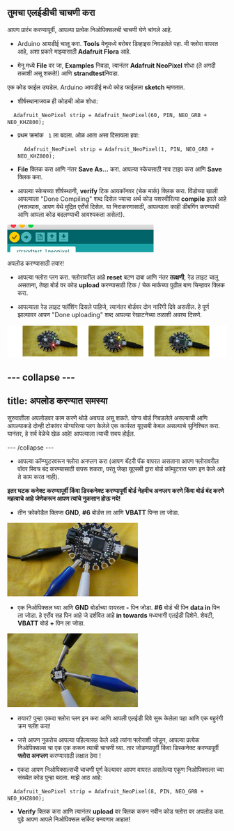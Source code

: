 ## तुमचा एलईडीची चाचणी करा

आपण प्रारंभ करण्यापूर्वी, आपल्या प्रत्येक निओपिक्सलची चाचणी घेणे चांगले आहे.

+ Arduino आयडीई चालू करा. **Tools** मेनूमध्ये बरोबर डिव्हाइस निवडलेले पहा. मी फ्लोरा वापरत आहे, अशा प्रकारे माझ्यासाठी **Adafruit Flora** आहे.

+ मेनू मध्ये **File** वर जा, **Examples** निवडा, त्यानंतर **Adafruit NeoPixel** शोधा \(ते अगदी तळाशी असू शकते!\) आणि **strandtest**निवडा.

एक कोड फाईल उघडेल. Arduino आयडीई मध्ये कोड फाईलला **sketch** म्हणतात.

+ शीर्षस्थानाजवळ ही कोडची ओळ शोधा:

```
  Adafruit_NeoPixel strip = Adafruit_NeoPixel(60, PIN, NEO_GRB + NEO_KHZ800);
```

+ प्रथम क्रमांक ` 1` ला बदला. ओळ आता असा दिसायला हवा:

  ```
    Adafruit_NeoPixel strip = Adafruit_NeoPixel(1, PIN, NEO_GRB + NEO_KHZ800);
  ```

+ **File** क्लिक करा आणि नंतर **Save As...** करा. आपल्या स्केचसाठी नाव टाइप करा आणि **Save** क्लिक करा.

+ आपल्या स्केचच्या शीर्षस्थानी, **verify** टिक आयकॉनवर (चेक मार्क) क्लिक करा. विंडोच्या खाली आपल्याला "Done Compiling" शब्द दिसेल ज्याचा अर्थ कोड यशस्वीरित्या **compile** झाले आहे \(नसल्यास, आपण येथे मुद्रित एर्रोर्स दिसेल. या निराकरणासाठी, आपल्याला काही डीबगिंग करण्याची आणि आपला कोड बदलण्याची आवश्यकता असेल!\).

![](images/verifyIcon.png)

अपलोड करण्यासाठी तयार!

+ आपल्या फ्लोरा प्लग करा. फ्लोरावरील आहे **reset** बटण दाबा आणि नंतर **तत्क्षणी**, रेड लाइट चालू असताना, तेव्हा बोर्ड वर कोड **upload** करण्यासाठी टिक / चेक मार्कच्या पुढील बाण चिन्हावर क्लिक करा.

+ आपल्याला रेड लाइट फ्लॅशिंग दिसले पाहिजे, त्यानंतर बोर्डवर दोन नारिंगी दिवे असतील. हे पूर्ण झाल्यावर आपण "Done uploading" शब्द आपल्या रेखाटनेच्या तळाशी अवश्य दिसणे.

![](images/upload3_120_800.png)

--- collapse ---
---
title: अपलोड करण्यात समस्या
---

सुरुवातीला अपलोडवर काम करणे थोडे अवघड असू शकते. योग्य बोर्ड निवडलेले असल्याची आणि आपल्याकडे दोन्ही टोकांवर योग्यरित्या प्लग केलेले एक कार्यरत यूएसबी केबल असल्याचे सुनिश्चित करा. यानंतर, हे सर्व वेळेचे खेळ आहे! आपल्याला त्याची सवय होईल.

--- /collapse ---

+ आपल्या कॉम्प्युटरवरून फ्लोरा अनप्लग करा \(आपण बॅटरी पॅक वापरत असताना आपण फ्लोरावरील पॉवर स्विच बंद करण्यासाठी वापरू शकता, परंतु जेव्हा यूएसबी द्वारा बोर्ड कॉम्पुटरात प्लग इन केले आहे ते काम करत नाही\).

**इतर घटक कनेक्ट करण्यापूर्वी किंवा डिस्कनेक्ट करण्यापूर्वी बोर्ड नेहमीच अनप्लग करणे किंवा बोर्ड बंद करणे महत्वाचे आहे जेणेकरून आपण त्यांचे नुकसान होऊ नये!**

+ तीन क्रोकोडैल क्लिप्स **GND**, **#6** बोर्डस ला आणि **VBATT** पिन्स ला जोडा.

![](images/crocsFlora.png)

+ एक निओपिक्सल घ्या आणि **GND** बोर्डाच्या वायरला **-** पिन जोडा. **#6** बोर्ड ची पिन **data in** पिन ला जोडा. हे एर्रोव सह पिन आहे जे दर्शवित आहे **in towards** मध्यभागी एलईडी दिशेने. शेवटी, **VBATT** बोर्ड **+** पिन ला जोडा.

![](images/crocsPixel.png)

+ तयार? पुन्हा एकदा फ्लोरा प्लग इन करा आणि आपली एलईडी दिवे सुरू केलेला पहा आणि एक बहुरंगी क्रम फ्लॅश करा!

+ जसे आपण नुकतेच आपल्या पहिल्यासह केले आहे त्यांना फ्लोराशी जोडून, आपल्या प्रत्येक निओपिक्सल्स चा एक एक करून त्याची चाचणी घ्या. तार जोडण्यापूर्वी किंवा डिस्कनेक्ट करण्यापूर्वी **फ्लोरा अनप्लग** करण्यासाठी लक्षात ठेवा !

+ एकदा आपण निओपिक्सल्सची चाचणी पूर्ण केल्यावर आपण वापरत असलेल्या एकूण निओपिक्सल्स च्या संख्येत कोड पुन्हा बदला. माझे आठ आहे:

```
  Adafruit_NeoPixel strip = Adafruit_NeoPixel(8, PIN, NEO_GRB + NEO_KHZ800);
```

+ **Verify** क्लिक करा आणि त्यानंतर **upload** वर क्लिक करुन नवीन कोड फ्लोरा वर अपलोड करा. पुढे आपण आपले निओपिक्सल सर्किट बनवणार आहात!

